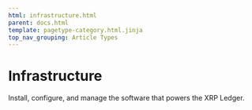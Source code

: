 ```yaml
---
html: infrastructure.html
parent: docs.html
template: pagetype-category.html.jinja
top_nav_grouping: Article Types
---
```

# Infrastructure
Install, configure, and manage the software that powers the XRP Ledger.